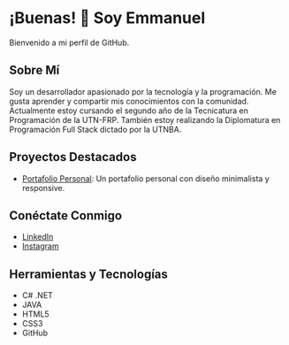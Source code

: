 # ¡Buenas! 👋 Soy Emmanuel

Bienvenido a mi perfil de GitHub.

## Sobre Mí

Soy un desarrollador apasionado por la tecnología y la programación. Me gusta aprender y compartir mis conocimientos con la comunidad.
Actualmente estoy cursando el segundo año de la Tecnicatura en Programación de la UTN-FRP. 
También estoy realizando la Diplomatura en Programación Full Stack dictado por la UTNBA. 

## Proyectos Destacados

- [Portafolio Personal](https://github.com/elemaa16/web-portfolio-utn): Un portafolio personal con diseño minimalista y responsive.

## Conéctate Conmigo

- [LinkedIn](https://www.linkedin.com/in/emmanuel-quintana-fattor-0913a8241/)
- [Instagram](https://www.instagram.com/emmanuelfattor/)

## Herramientas y Tecnologías

- C# .NET
- JAVA
- HTML5
- CSS3
- GitHub

